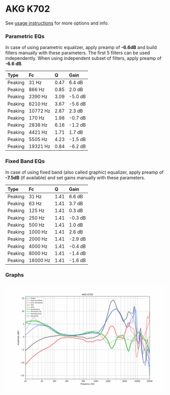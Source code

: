 # AKG K702
See [usage instructions](https://github.com/jaakkopasanen/AutoEq#usage) for more options and info.

### Parametric EQs
In case of using parametric equalizer, apply preamp of **-6.6dB** and build filters manually
with these parameters. The first 5 filters can be used independently.
When using independent subset of filters, apply preamp of **-6.6 dB**.

| Type    | Fc       |    Q | Gain    |
|:--------|:---------|:-----|:--------|
| Peaking | 31 Hz    | 0.47 | 6.4 dB  |
| Peaking | 866 Hz   | 0.85 | 2.0 dB  |
| Peaking | 2390 Hz  | 3.09 | -5.0 dB |
| Peaking | 6210 Hz  | 3.67 | -5.6 dB |
| Peaking | 10772 Hz | 2.87 | 2.3 dB  |
| Peaking | 170 Hz   | 1.98 | -0.7 dB |
| Peaking | 2838 Hz  | 6.16 | -1.2 dB |
| Peaking | 4421 Hz  | 1.71 | 1.7 dB  |
| Peaking | 5505 Hz  | 4.23 | -1.5 dB |
| Peaking | 19321 Hz | 0.84 | -6.2 dB |

### Fixed Band EQs
In case of using fixed band (also called graphic) equalizer, apply preamp of **-7.5dB**
(if available) and set gains manually with these parameters.

| Type    | Fc       |    Q | Gain    |
|:--------|:---------|:-----|:--------|
| Peaking | 31 Hz    | 1.41 | 6.6 dB  |
| Peaking | 63 Hz    | 1.41 | 3.7 dB  |
| Peaking | 125 Hz   | 1.41 | 0.3 dB  |
| Peaking | 250 Hz   | 1.41 | -0.3 dB |
| Peaking | 500 Hz   | 1.41 | 1.0 dB  |
| Peaking | 1000 Hz  | 1.41 | 2.6 dB  |
| Peaking | 2000 Hz  | 1.41 | -2.9 dB |
| Peaking | 4000 Hz  | 1.41 | -0.4 dB |
| Peaking | 8000 Hz  | 1.41 | -1.4 dB |
| Peaking | 16000 Hz | 1.41 | -1.6 dB |

### Graphs
![](./AKG%20K702.png)